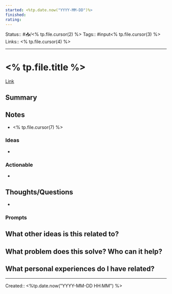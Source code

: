 ```yaml
---
started: <%tp.date.now("YYYY-MM-DD")%>
finished: 
rating: 
---
```


Status:: #📥/<% tp.file.cursor(2) %>
Tags:: #input<% tp.file.cursor(3) %>
Links:: <% tp.file.cursor(4) %>
___

# <% tp.file.title %>

[Link](<% tp.file.cursor(6) %>)

## Summary

> 

## Notes
- <% tp.file.cursor(7) %>

### Ideas
- 

### Actionable
- 

## Thoughts/Questions
- 

### Prompts
**What other ideas is this related to?**
- 

**What problem does this solve? Who can it help?**
- 

**What personal experiences do I have related?**
- 

___
Created:: <%tp.date.now("YYYY-MM-DD HH:MM") %>